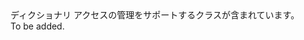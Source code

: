 <Namespace Name="Microsoft.Azure.Devices.Common">
  <Docs>
    <summary>ディクショナリ アクセスの管理をサポートするクラスが含まれています。</summary> 
    <remarks>To be added.</remarks>
  </Docs>
</Namespace>
